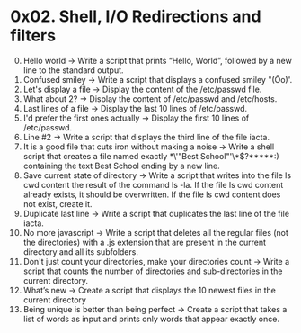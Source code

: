 # 0x02. Shell, I/O Redirections and filters
0. Hello world -> Write a script that prints “Hello, World”, followed by a new line to the standard output.
1. Confused smiley -> Write a script that displays a confused smiley "(Ôo)'.
2. Let's display a file -> Display the content of the /etc/passwd file.
3. What about 2? -> Display the content of /etc/passwd and /etc/hosts.
4. Last lines of a file -> Display the last 10 lines of /etc/passwd.
5. I'd prefer the first ones actually -> Display the first 10 lines of /etc/passwd.
6. Line #2 -> Write a script that displays the third line of the file iacta.
7. It is a good file that cuts iron without making a noise -> Write a shell script that creates a file named exactly \*\\'"Best School"\'\\*$\?\*\*\*\*\*:) containing the text Best School ending by a new line.
8. Save current state of directory -> Write a script that writes into the file ls cwd content the result of the command ls -la. If the file ls cwd content already exists, it should be overwritten. If the file ls cwd content does not exist, create it.
9. Duplicate last line -> Write a script that duplicates the last line of the file iacta.
10. No more javascript -> Write a script that deletes all the regular files (not the directories) with a .js extension that are present in the current directory and all its subfolders.
11. Don't just count your directories, make your directories count -> Write a script that counts the number of directories and sub-directories in the current directory.
12. What’s new -> Create a script that displays the 10 newest files in the current directory
13. Being unique is better than being perfect -> Create a script that takes a list of words as input and prints only words that appear exactly once.
